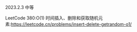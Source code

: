 2023.2.3  中等

LeetCode 380:O(1) 时间插入、删除和获取随机元素:https://leetcode.cn/problems/insert-delete-getrandom-o1/
